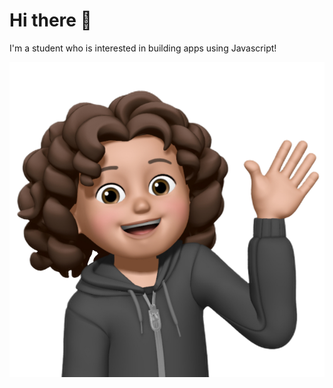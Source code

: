 # Hi there 👋
<p>I'm a student who is interested in building apps using Javascript!</p>

<p>
  <img src="me waving.png">
</p>
